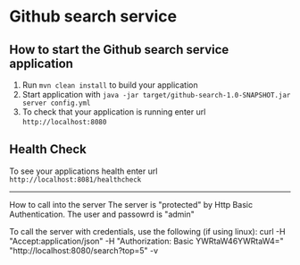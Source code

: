 # Github search service

How to start the Github search service application
---

1. Run `mvn clean install` to build your application
1. Start application with `java -jar target/github-search-1.0-SNAPSHOT.jar server config.yml`
1. To check that your application is running enter url `http://localhost:8080`

Health Check
---

To see your applications health enter url `http://localhost:8081/healthcheck`


---
How to call into the server
The server is "protected" by Http Basic Authentication. The user and passowrd is "admin"

To call the server with credentials, use the following (if using linux):
curl -H "Accept:application/json" -H "Authorization: Basic YWRtaW46YWRtaW4=" "http://localhost:8080/search?top=5" -v
